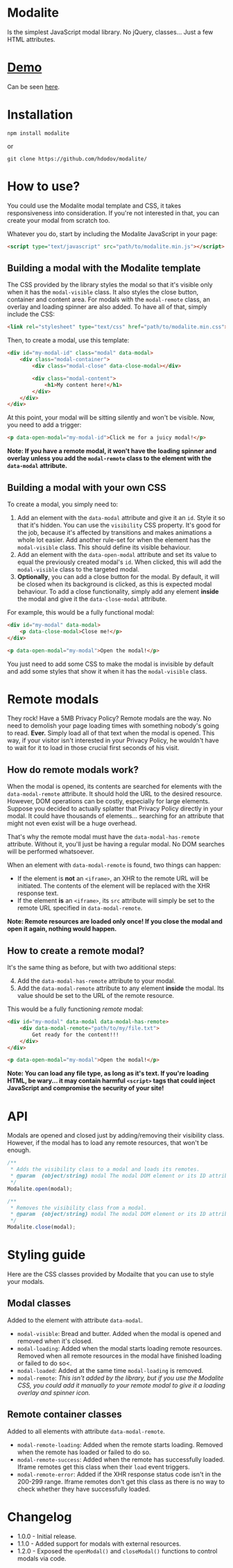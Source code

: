 # Modalite
Is the simplest JavaScript modal library. No jQuery, classes... Just a few HTML attributes.

# [Demo](https://hdodov.github.io/modalite/)
Can be seen [here](https://hdodov.github.io/modalite/).

# Installation

```
npm install modalite
```

or

```
git clone https://github.com/hdodov/modalite/
```

# How to use?
You could use the Modalite modal template and CSS, it takes responsiveness into consideration. If you're not interested in that, you can create your modal from scratch too.

Whatever you do, start by including the Modalite JavaScript in your page:
```html
<script type="text/javascript" src="path/to/modalite.min.js"></script>
```

## Building a modal with the Modalite template
The CSS provided by the library styles the modal so that it's visible only when it has the `modal-visible` class. It also styles the close button, container and content area. For modals with the `modal-remote` class, an overlay and loading spinner are also added. To have all of that, simply include the CSS:

```html
<link rel="stylesheet" type="text/css" href="path/to/modalite.min.css">
```

Then, to create a modal, use this template:

```html
<div id="my-modal-id" class="modal" data-modal>
    <div class="modal-container">
        <div class="modal-close" data-close-modal></div>

        <div class="modal-content">
            <h1>My content here!</h1>
        </div>
    </div>
</div>
```

At this point, your modal will be sitting silently and won't be visible. Now, you need to add a trigger:

```html
<p data-open-modal="my-modal-id">Click me for a juicy modal!</p>
```

**Note: If you have a remote modal, it won't have the loading spinner and overlay unless you add the `modal-remote` class to the element with the `data-modal` attribute.**

## Building a modal with your own CSS
To create a modal, you simply need to:

1. Add an element with the `data-modal` attribute and give it an `id`. Style it so that it's hidden. You can use the `visibility` CSS property. It's good for the job, because it's affected by transitions and makes animations a whole lot easier. Add another rule-set for when the element has the `modal-visible` class. This should define its visible behaviour.
2. Add an element with the `data-open-modal` attribute and set its value to equal the previously created modal's `id`. When clicked, this will add the `modal-visible` class to the targeted modal.
3. **Optionally**, you can add a close button for the modal. By default, it will be closed when its background is clicked, as this is expected modal behaviour. To add a close functionality, simply add any element **inside** the modal and give it the `data-close-modal` attribute.

For example, this would be a fully functional modal:

```html
<div id="my-modal" data-modal>
    <p data-close-modal>Close me!</p>
</div>

<p data-open-modal="my-modal">Open the modal!</p>
```

You just need to add some CSS to make the modal is invisible by default and add some styles that show it when it has the `modal-visible` class.

# Remote modals
They rock! Have a 5MB Privacy Policy? Remote modals are the way. No need to demolish your page loading times with something nobody's going to read. **Ever.** Simply load all of that text when the modal is opened. This way, if your visitor isn't interested in your Privacy Policy, he wouldn't have to wait for it to load in those crucial first seconds of his visit.

## How do remote modals work?
When the modal is opened, its contents are searched for elements with the `data-modal-remote` attribute. It should hold the URL to the desired resource. However, DOM operations can be costly, especially for large elements. Suppose you decided to actually splatter that Privacy Policy directly in your modal. It could have thousands of elements... searching for an attribute that might not even exist will be a huge overhead.

That's why the remote modal must have the `data-modal-has-remote` attribute. Without it, you'll just be having a regular modal. No DOM searches will be performed whatsoever.

When an element with `data-modal-remote` is found, two things can happen:

- If the element is **not** an `<iframe>`, an XHR to the remote URL will be initiated. The contents of the element will be replaced with the XHR response text.
- If the element **is** an `<iframe>`, its `src` attribute will simply be set to the remote URL specified in `data-modal-remote`.

**Note: Remote resources are loaded only once! If you close the modal and open it again, nothing would happen.**

## How to create a remote modal?
It's the same thing as before, but with two additional steps:

4. Add the `data-modal-has-remote` attribute to your modal.
5. Add the `data-modal-remote` attribute to any element **inside** the modal. Its value should be set to the URL of the remote resource.

This would be a fully functioning _remote_ modal:

```html
<div id="my-modal" data-modal data-modal-has-remote>
    <div data-modal-remote="path/to/my/file.txt">
        Get ready for the content!!!
    </div>
</div>

<p data-open-modal="my-modal">Open the modal!</p>
```

**Note: You can load any file type, as long as it's text. If you're loading HTML, be wary... it may contain harmful `<script>` tags that could inject JavaScript and compromise the security of your site!**

# API
Modals are opened and closed just by adding/removing their visibility class. However, if the modal has to load any remote resources, that won't be enough.

```js
/**
 * Adds the visibility class to a modal and loads its remotes.
 * @param  {object/string} modal The modal DOM element or its ID attribute.
 */
Modalite.open(modal);

/**
 * Removes the visibility class from a modal.
 * @param  {object/string} modal The modal DOM element or its ID attribute.
 */
Modalite.close(modal);
```

# Styling guide
Here are the CSS classes provided by Modailte that you can use to style your modals.

## Modal classes
Added to the element with attribute `data-modal`.

- `modal-visible`: Bread and butter. Added when the modal is opened and removed when it's closed.
- `modal-loading`: Added when the modal starts loading remote resources. Removed when all remote resources in the modal have finished loading or failed to do so<.
- `modal-loaded`: Added at the same time `modal-loading` is removed.
- `modal-remote`: _This isn't added by the library, but if you use the Modalite CSS, you could add it manually to your remote modal to give it a loading overlay and spinner icon._

## Remote container classes
Added to all elements with attribute `data-modal-remote`.

- `modal-remote-loading`: Added when the remote starts loading. Removed when the remote has loaded or failed to do so.
- `modal-remote-success`: Added when the remote has successfully loaded. Iframe remotes get this class when their `load` event triggers.
- `modal-remote-error`: Added if the XHR response status code isn't in the 200-299 range. Iframe remotes don't get this class as there is no way to check whether they have successfully loaded.

# Changelog
- 1.0.0 - Initial release.
- 1.1.0 - Added support for modals with external resources.
- 1.2.0 - Exposed the `openModal()` and `closeModal()` functions to control modals via code.
